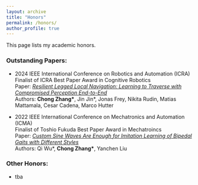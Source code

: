 ```yaml
---
layout: archive
title: "Honors"
permalink: /honors/
author_profile: true
---
```


<div class="wordwrap">This page lists my academic honors.
</div>



### Outstanding Papers:  

+ 2024 IEEE International Conference on Robotics and Automation (ICRA)  
  Finalist of ICRA Best Paper Award in Cognitive Robotics     
  Paper: [_Resilient Legged Local Navigation: Learning to Traverse with Compromised Perception End-to-End_](https://arxiv.org/pdf/2310.03581.pdf)  
  Authors: **Chong Zhang\***, Jin Jin\*, Jonas Frey, Nikita Rudin, Matias Mattamala, Cesar Cadena, Marco Hutter  


+ 2022 IEEE International Conference on Mechatronics and Automation (ICMA)  
  Finalist of Toshio Fukuda Best Paper Award in Mechatroincs    
  Paper: [_Custom Sine Waves Are Enough for Imitation Learning of Bipedal Gaits with Different Styles_](https://arxiv.org/pdf/2204.04157.pdf)   
  Authors: Qi Wu\*, **Chong Zhang\***, Yanchen Liu   


### Other Honors:   

+ tba 
